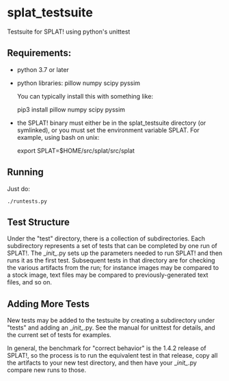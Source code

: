 # splat_testsuite
Testsuite for SPLAT! using python's unittest

## Requirements:
* python 3.7 or later

* python libraries: pillow numpy scipy pyssim

    You can typically install this with something like:

    pip3 install pillow numpy scipy pyssim

* the SPLAT! binary must either be in the splat_testsuite directory (or symlinked), or you must set the environment variable SPLAT. For example, using bash
on unix:

    export SPLAT=$HOME/src/splat/src/splat

## Running
Just do:

    ./runtests.py

## Test Structure
Under the "test" directory, there is a collection of subdirectories. Each subdirectory represents a set of tests that can be completed by one run of SPLAT!. The \__init\__.py sets up the parameters needed to run SPLAT! and then runs it as the first test. Subsequent tests in that directory are for checking the various artifacts from the run; for instance images may be compared to a stock image, text files may be compared to previously-generated text files, and so on.

## Adding More Tests
New tests may be added to the testsuite by creating a subdirectory under "tests" and adding an \__init\__.py. See the manual for unittest for details, and the current set of tests for examples.

In general, the benchmark for "correct behavior" is the 1.4.2 release of SPLAT!, so the process is to run the equivalent test in that release, copy all the artifacts to your new test directory, and then have your \__init\__.py compare new runs to those.
